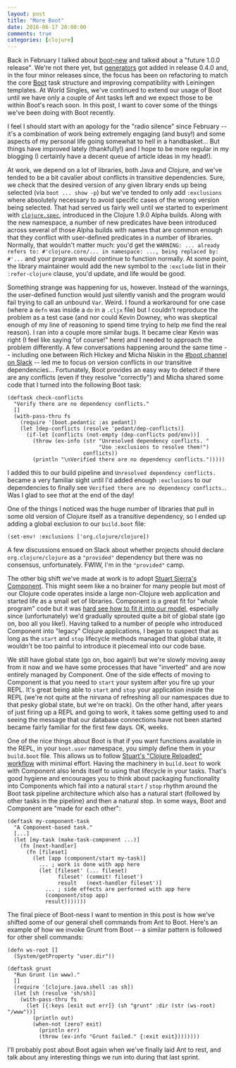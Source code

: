 ```yaml
---
layout: post
title: "More Boot"
date: 2016-06-17 20:00:00
comments: true
categories: [clojure]
---
```

Back in February I talked about [boot-new](http://seancorfield.github.io/blog/2016/02/02/boot-new/) and talked about a "future 1.0.0 release". We're not there yet, but [generators](https://github.com/seancorfield/boot-new#boot-generators) got added in release 0.4.0 and, in the four minor releases since, the focus has been on refactoring to match the core [Boot](http://boot-clj.com/) task structure and improving compatibility with Leiningen templates. At World Singles, we've continued to extend our usage of Boot until we have only a couple of Ant tasks left and we expect those to be within Boot's reach soon. In this post, I want to cover some of the things we've been doing with Boot recently.<!-- more -->

I feel I should start with an apology for the "radio silence" since February -- it's a combination of work being extremely engaging (and busy!) and some aspects of my personal life going somewhat to hell in a handbasket... But things have improved lately (thankfully!) and I hope to be more regular in my blogging (I certainly have a decent queue of article ideas in my head!).

At work, we depend on a lot of libraries, both Java and Clojure, and we've tended to be a bit cavalier about conflicts in transitive dependencies. Sure, we check that the desired version of any given library ends up being selected (via `boot ... show -p`) but we've tended to only add `:exclusions` where absolutely necessary to avoid specific cases of the wrong version being selected. That had served us fairly well until we started to experiment with [`clojure.spec`](https://clojure.org/about/spec), introduced in the Clojure 1.9.0 Alpha builds. Along with the new namespace, a number of new predicates have been introduced across several of those Alpha builds with names that are common enough that they conflict with user-defined predicates in a number of libraries. Normally, that wouldn't matter much: you'd get the `WARNING: ... already refers to: #'clojure.core/... in namespace: ..., being replaced by: #'...` and your program would continue to function normally. At some point, the library maintainer would add the new symbol to the `:exclude` list in their `:refer-clojure` clause, you'd update, and life would be good.

Something strange was happening for us, however. Instead of the warnings, the user-defined function would just silently vanish and the program would fail trying to call an unbound `Var`. Weird. I found a workaround for one case (where a `defn` was inside a `do` in a `.cljx` file) but I couldn't reproduce the problem as a test case (and nor could Kevin Downey, who was skeptical enough of my line of reasoning to spend time trying to help me find the real reason). I ran into a couple more similar bugs. It became clear Kevin was right (I feel like saying "of course!" here) and I needed to approach the problem differently. A few conversations happening around the same time -- including one between Rich Hickey and Micha Niskin in the [#boot channel on Slack](https://clojurians.slack.com/messages/boot/) -- led me to focus on version conflicts in our transitive dependencies... Fortunately, Boot provides an easy way to detect if there are any conflicts (even if they resolve "correctly") and Micha shared some code that I turned into the following Boot task:

    (deftask check-conflicts
      "Verify there are no dependency conflicts."
      []
      (with-pass-thru fs
        (require '[boot.pedantic :as pedant])
        (let [dep-conflicts (resolve 'pedant/dep-conflicts)]
          (if-let [conflicts (not-empty (dep-conflicts pod/env))]
            (throw (ex-info (str "Unresolved dependency conflicts. "
                                 "Use :exclusions to resolve them!")
                            conflicts))
            (println "\nVerified there are no dependency conflicts.")))))

I added this to our build pipeline and `Unresolved dependency conflicts.` became a very familiar sight until I'd added enough `:exclusions` to our dependencies to finally see `Verified there are no dependency conflicts.`. Was I glad to see _that_ at the end of the day!

One of the things I noticed was the huge number of libraries that pull in some old version of Clojure itself as a transitive dependency, so I ended up adding a global exclusion to our `build.boot` file:

    (set-env! :exclusions ['org.clojure/clojure])

A few discussions ensued on Slack about whether projects should declare `org.clojure/clojure` as a `"provided"` dependency but there was no consensus, unfortunately. FWIW, I'm in the `"provided"` camp.

The other big shift we've made at work is to adopt [Stuart Sierra's Component](https://github.com/stuartsierra/component). This might seem like a no brainer for many people but most of our Clojure code operates inside a large non-Clojure web application and started life as a small set of libraries. Component is a great fit for "whole program" code but it was [hard see how to fit it into our model](https://github.com/stuartsierra/component#disadvantages-of-the-component-model), especially since (unfortunately) we'd gradually sprouted quite a bit of global state (go on, boo all you like!). Having talked to a number of people who introduced Component into "legacy" Clojure applications, I began to suspect that as long as the `start` and `stop` lifecycle methods managed that global state, it wouldn't be too painful to introduce it piecemeal into our code base.

We still have global state (go on, boo again!) but we're slowly moving away from it now and we have some processes that have "inverted" and are now entirely managed by Component. One of the side effects of moving to Component is that you need to `start` your system after you fire up your REPL. It's great being able to `start` and `stop` your application inside the REPL (we're not quite at the nirvana of refreshing all our namespaces due to that pesky global state, but we're on track). On the other hand, after years of just firing up a REPL and going to work, it takes some getting used to and seeing the message that our database connections have not been started became fairly familiar for the first few days. OK, weeks.

One of the nice things about Boot is that if you want functions available in the REPL, in your `boot.user` namespace, you simply define them in your `build.boot` file. This allows us to follow [Stuart's "Clojure Reloaded" workflow](http://thinkrelevance.com/blog/2013/06/04/clojure-workflow-reloaded) with minimal effort. Having the machinery in `build.boot` to work with Component also lends itself to using that lifecycle in your tasks. That's good hygiene and encourages you to think about packaging functionality into Components which fail into a natural `start` / `stop` rhythm around the Boot task pipeline architecture which also has a natural start (followed by other tasks in the pipeline) and then a natural stop. In some ways, Boot and Component are "made for each other":

    (deftask my-component-task
      "A Component-based task."
      [...]
      (let [my-task (make-task-component ...)]
        (fn [next-handler]
          (fn [fileset]
            (let [app (component/start my-task)]
              ... ; work is done with app here
              (let [fileset' (... fileset)
                    fileset' (commit! fileset')
                    result   (next-handler fileset')]
                ... ; side effects are performed with app here
                (component/stop app)
                result)))))))

The final piece of Boot-ness I want to mention in this post is how we've shifted some of our general shell commands from Ant to Boot. Here's an example of how we invoke Grunt from Boot -- a similar pattern is followed for other shell commands:

    (defn ws-root []
      (System/getProperty "user.dir"))
    
    (deftask grunt
      "Run Grunt (in www)."
      []
      (require '[clojure.java.shell :as sh])
      (let [sh (resolve 'sh/sh)]
        (with-pass-thru fs
          (let [{:keys [exit out err]} (sh "grunt" :dir (str (ws-root) "/www"))]
            (println out)
            (when-not (zero? exit)
              (println err)
              (throw (ex-info "Grunt failed." {:exit exit})))))))

I'll probably post about Boot again when we've finally laid Ant to rest, and talk about any interesting things we run into during that last sprint.

